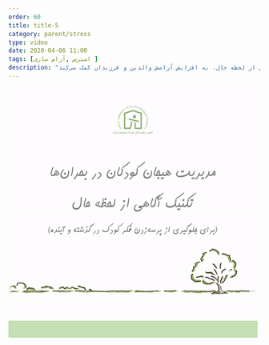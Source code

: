 ```yaml
---
order: 60
title: title-5
category: parent/stress
type: video
date: 2020-04-06 11:00
tags: [استرس ,آرام سازی ]
description: "تکنیک آگاهی از لحظه حال، به افزایش آرامش والدین و فرزندان کمک می‌کند"
---
```


[![](../../static/images/mindfulness-cover.png)](../../static/videos/mindfulness.mp4)